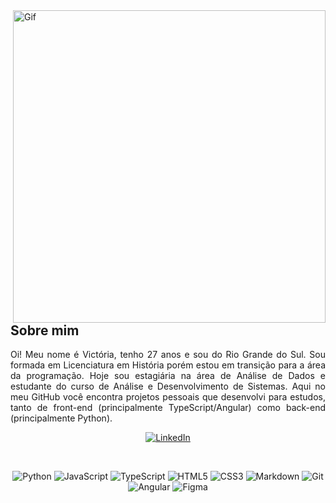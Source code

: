 
<img align="right" alt="Gif" height="500" src="https://i.pinimg.com/originals/b6/e9/7d/b6e97d9c28651e1c05f91637334563a5.gif">

<h2> Sobre mim </h2>

<p align="justify">Oi! Meu nome é Victória, tenho 27 anos e sou do Rio Grande do Sul. Sou formada em Licenciatura em História porém estou em transição para a área da programação. Hoje sou estagiária na área de Análise de Dados e estudante do curso de Análise e Desenvolvimento de Sistemas. Aqui no meu GitHub você encontra projetos pessoais que desenvolvi para estudos, tanto de front-end (principalmente TypeScript/Angular) como back-end (principalmente Python).</p>

<div align="center">
  
[![LinkedIn](https://img.shields.io/badge/-LinkedIn-000?style=for-the-badge&logo=linkedin&logoColor=FFAB33&color=FFF)](https://www.linkedin.com/in/victoriazanella/)

</div>
<br>

<div align="center">

![Python](https://img.shields.io/badge/python-3670A0?style=for-the-badge&logo=python&logoColor=FFAB33&color=FFF)
![JavaScript](https://img.shields.io/badge/javascript-%23323330.svg?style=for-the-badge&logo=javascript&logoColor=FFAB33&color=FFF)
![TypeScript](https://img.shields.io/badge/typescript-000?style=for-the-badge&logo=html5&logoColor=FFAB33&color=FFF)
![HTML5](https://img.shields.io/badge/HTML-000?style=for-the-badge&logo=html5&logoColor=FFAB33&color=FFF) 
![CSS3](https://img.shields.io/badge/CSS-000?style=for-the-badge&logo=css3&logoColor=FFAB33&color=FFF) 
![Markdown](https://img.shields.io/badge/Markdown-000?style=for-the-badge&logo=markdown&logoColor=FFAB33&color=FFF)
![Git](https://img.shields.io/badge/git-%23F05033.svg?style=for-the-badge&logo=git&logoColor=FFAB33&color=FFF)
![Angular](https://img.shields.io/badge/angular-%23DD0031.svg?style=for-the-badge&logo=angular&logoColor=FFAB33&color=FFF)
![Figma](https://img.shields.io/badge/figma-%23F24E1E.svg?style=for-the-badge&logo=figma&logoColor=FFAB33&color=FFF)

</div>
